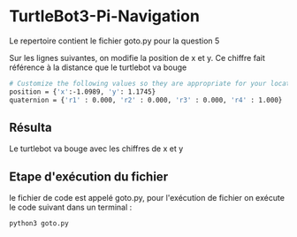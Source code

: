 # TurtleBot3-Pi-Navigation

Le repertoire contient le fichier goto.py pour la question 5

Sur les lignes suivantes, on modifie la position de x et y. Ce chiffre fait référence à la distance que le turtlebot va bouge

```sh
# Customize the following values so they are appropriate for your location
position = {'x':-1.0989, 'y': 1.1745}
quaternion = {'r1' : 0.000, 'r2' : 0.000, 'r3' : 0.000, 'r4' : 1.000}
```

## Résulta
Le turtlebot va bouge avec les chiffres de x et y


## Etape d'exécution du fichier
le fichier de code est appelé goto.py, pour l'exécution de fichier on exécute le code suivant dans un terminal :

```sh
python3 goto.py
```
